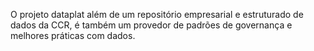 O projeto dataplat além de um repositório empresarial e estruturado de dados da CCR, é também um provedor de padrões de governança e melhores práticas com dados.